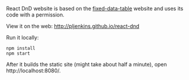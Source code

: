 React DnD website is based on the [fixed-data-table](https://github.com/facebook/fixed-data-table) website and uses its code with a permission.

View it on the web: http://pljenkins.github.io/react-dnd

Run it locally:

```
npm install
npm start
```

After it builds the static site (might take about half a minute), open http://localhost:8080/.
